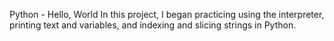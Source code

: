 Python - Hello, World
In this project, I began practicing using the interpreter, printing text and variables, and indexing and slicing strings in Python.
